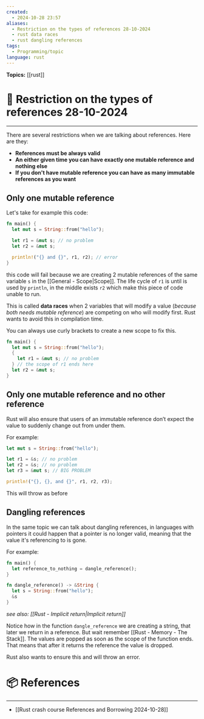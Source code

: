 ```yaml
---
created:
  - 2024-10-28 23:57
aliases:
  - Restriction on the types of references 28-10-2024
  - rust data races
  - rust dangling references
tags:
  - Programming/topic
language: rust
---
```


**Topics:** [[rust]]

# 📃 Restriction on the types of references 28-10-2024

---
There are several restrictions when we are talking about references. Here are they:
- **References must be always valid**
- **An either given time you can have exactly one mutable reference and nothing else**
- **If you don't have mutable reference you can have as many immutable references as you want**
## Only one mutable reference
Let's take for example this code:
```rust
fn main() {
  let mut s = String::from("hello");

  let r1 = &mut s; // no problem
  let r2 = &mut s;

  println!("{} and {}", r1, r2); // error
}
```

this code will fail because we are creating 2 mutable references of the same variable `s` in the [[General - Scope|Scope]]. The life cycle of `r1` is until is used by `println`, in the middle exists `r2` which make this piece of code unable to run.

This is called **data races** when 2 variables that will modify a value (*because both needs mutable reference*) are competing on who will modify first.
Rust wants to avoid this in compilation time.

You can always use curly brackets to create a new scope to fix this.

```rust
fn main() {
  let mut s = String::from("hello");
  {
    let r1 = &mut s; // no problem
  } // the scope of r1 ends here
  let r2 = &mut s;
}
```

## Only one mutable reference and no other reference
Rust will also ensure that users of an immutable reference don’t expect the value to suddenly change out from under them.

For example:
```rust
let mut s = String::from("hello");

let r1 = &s; // no problem
let r2 = &s; // no problem
let r3 = &mut s; // BIG PROBLEM

println!("{}, {}, and {}", r1, r2, r3);
```

This will throw as before

## Dangling references

In the same topic we can talk about dangling references, in languages with pointers it could happen that a pointer is no longer valid, meaning that the value it's referencing to is gone.

For example:
```rust
fn main() {
  let reference_to_nothing = dangle_reference();
}

fn dangle_reference() -> &String {
  let s = String::from("hello");
  &s
}
```
*see also: [[Rust - Implicit return|Implicit return]]*

Notice how in the function `dangle_reference` we are creating a string, that later we return in a reference. But wait remember [[Rust - Memory - The Stack]]. The values are popped as soon as the scope of the function ends.
That means that after it returns the reference the value is dropped.

Rust also wants to ensure this and will throw an error.
# 📦 References
---
- [[Rust crash course References and Borrowing 2024-10-28]]